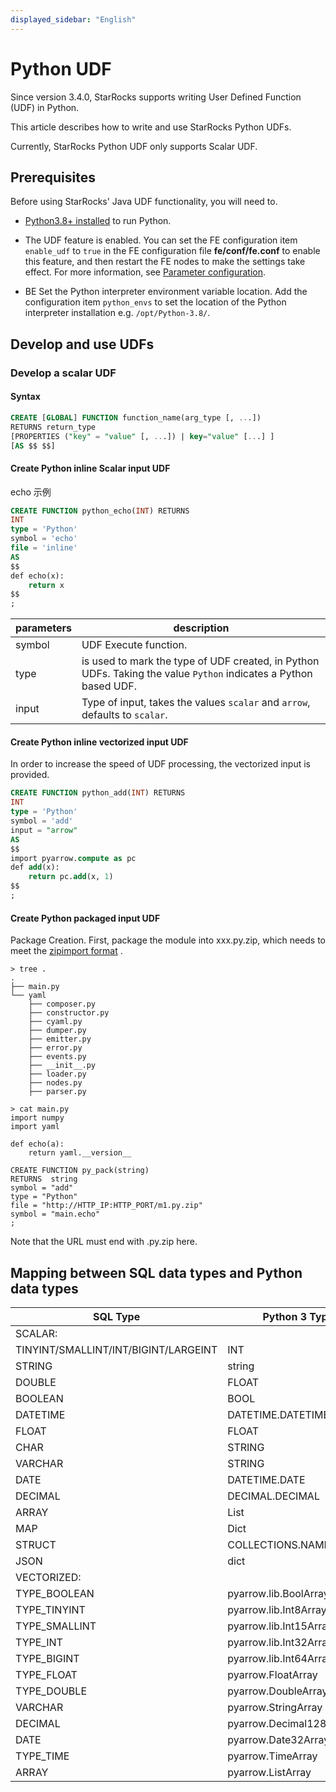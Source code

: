 ```yaml
---
displayed_sidebar: "English"
---
```


# Python UDF

Since version 3.4.0, StarRocks supports writing User Defined Function (UDF) in Python.

This article describes how to write and use StarRocks Python UDFs.

Currently, StarRocks Python UDF only supports Scalar UDF.

## Prerequisites

Before using StarRocks' Java UDF functionality, you will need to.

- [Python3.8+ installed](https://www.python.org/downloads/release/python-380/) to run Python.

- The UDF feature is enabled. You can set the FE configuration item `enable_udf` to `true` in the FE configuration file **fe/conf/fe.conf** to enable this feature, and then restart the FE nodes to make the settings take effect. For more information, see [Parameter configuration](../../administration/management/FE_configuration.md).

- BE Set the Python interpreter environment variable location. Add the configuration item `python_envs` to set the location of the Python interpreter installation e.g. `/opt/Python-3.8/`.

## Develop and use UDFs
### Develop a scalar UDF
#### Syntax

```SQL
CREATE [GLOBAL] FUNCTION function_name(arg_type [, ...])
RETURNS return_type
[PROPERTIES ("key" = "value" [, ...]) | key="value" [...] ]
[AS $$ $$]
```
#### Create Python inline Scalar input UDF 
echo 示例

```SQL
CREATE FUNCTION python_echo(INT) RETURNS
INT
type = 'Python'
symbol = 'echo'
file = 'inline'
AS
$$
def echo(x):
    return x
$$
;
```

|parameters|description|
|---|----|
|symbol|UDF Execute function. |
|type| is used to mark the type of UDF created, in Python UDFs. Taking the value `Python` indicates a Python based UDF. |
|input|Type of input, takes the values `scalar` and `arrow`, defaults to `scalar`.|
#### Create Python inline vectorized input UDF 

In order to increase the speed of UDF processing, the vectorized input is provided.

```SQL
CREATE FUNCTION python_add(INT) RETURNS
INT
type = 'Python'
symbol = 'add'
input = "arrow"
AS
$$
import pyarrow.compute as pc
def add(x):
    return pc.add(x, 1)
$$
;
```
#### Create Python packaged input UDF 
Package Creation.
First, package the module into xxx.py.zip, which needs to meet the [zipimport format](https://docs.python.org/3/library/zipimport.html) .

```
> tree .
.
├── main.py
└── yaml
    ├── composer.py
    ├── constructor.py
    ├── cyaml.py
    ├── dumper.py
    ├── emitter.py
    ├── error.py
    ├── events.py
    ├── __init__.py
    ├── loader.py
    ├── nodes.py
    ├── parser.py
```
```
> cat main.py 
import numpy
import yaml

def echo(a):
    return yaml.__version__
```

```
CREATE FUNCTION py_pack(string) 
RETURNS  string 
symbol = "add"
type = "Python"
file = "http://HTTP_IP:HTTP_PORT/m1.py.zip"
symbol = "main.echo"
;
```
Note that the URL must end with .py.zip here.

## Mapping between SQL data types and Python data types

| SQL Type                             | Python 3 Type           |
| ------------------------------------ | ----------------------- |
| SCALAR:                              |                         |
| TINYINT/SMALLINT/INT/BIGINT/LARGEINT | INT                     |
| STRING                               | string                  |
| DOUBLE                               | FLOAT                   |
| BOOLEAN                              | BOOL                    |
| DATETIME                             | DATETIME.DATETIME       |
| FLOAT                                | FLOAT                   |
| CHAR                                 | STRING                  |
| VARCHAR                              | STRING                  |
| DATE                                 | DATETIME.DATE           |
| DECIMAL                              | DECIMAL.DECIMAL         |
| ARRAY                                | List                    |
| MAP                                  | Dict                    |
| STRUCT                               | COLLECTIONS.NAMEDTUPLE  |
| JSON                                 | dict                    |
| VECTORIZED:                          |                         |
| TYPE_BOOLEAN                         | pyarrow.lib.BoolArray   |
| TYPE_TINYINT                         | pyarrow.lib.Int8Array   |
| TYPE_SMALLINT                        | pyarrow.lib.Int15Array  |
| TYPE_INT                             | pyarrow.lib.Int32Array  |
| TYPE_BIGINT                          | pyarrow.lib.Int64Array  |
| TYPE_FLOAT                           | pyarrow.FloatArray      |
| TYPE_DOUBLE                          | pyarrow.DoubleArray     |
| VARCHAR                              | pyarrow.StringArray     |
| DECIMAL                              | pyarrow.Decimal128Array |
| DATE                                 | pyarrow.Date32Array     |
| TYPE_TIME                            | pyarrow.TimeArray       |
| ARRAY                                | pyarrow.ListArray       |